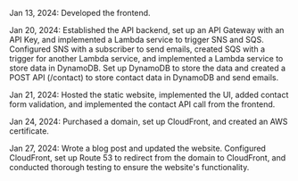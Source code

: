 Jan 13, 2024: 
Developed the frontend.

Jan 20, 2024: 
Established the API backend, set up an API Gateway with an API Key, and implemented a Lambda service to trigger SNS and SQS. 
Configured SNS with a subscriber to send emails, created SQS with a trigger for another Lambda service, and implemented a Lambda service to store data in DynamoDB. 
Set up DynamoDB to store the data and created a POST API (/contact) to store contact data in DynamoDB and send emails.

Jan 21, 2024: 
Hosted the static website, implemented the UI, added contact form validation, and implemented the contact API call from the frontend.

Jan 24, 2024: 
Purchased a domain, set up CloudFront, and created an AWS certificate.

Jan 27, 2024: 
Wrote a blog post and updated the website. 
Configured CloudFront, set up Route 53 to redirect from the domain to CloudFront, and conducted thorough testing to ensure the website's functionality.
